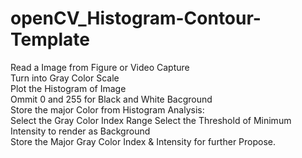 # openCV_Histogram-Contour-Template

Read a Image from Figure or Video Capture  
Turn into Gray Color Scale  
Plot the Histogram of Image  
Ommit 0 and 255 for Black and White Bacground  
Store the major Color from Histogram Analysis:  
  Select the Gray Color Index Range
  Select the Threshold of Minimum Intensity to render as Background  
  Store the Major Gray Color Index & Intensity for further Propose.
  
